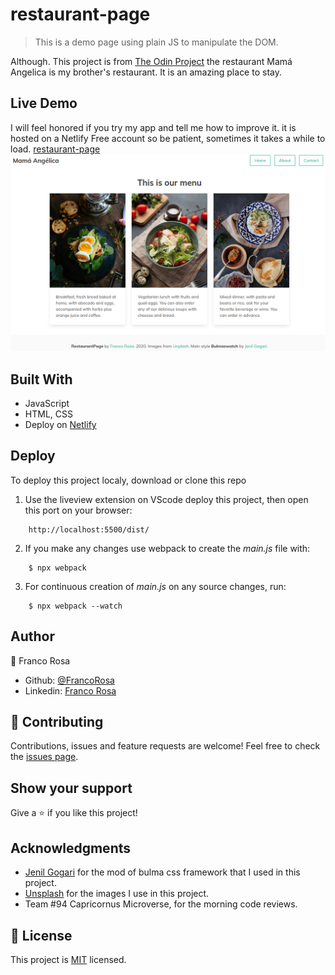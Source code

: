 # restaurant-page

> This is a demo page using plain JS to manipulate the DOM.

Although. This project is from [The Odin Project](https://www.theodinproject.com/courses/javascript/lessons/restaurant-page) the restaurant Mamá Angelica is my brother's restaurant. It is an amazing place to stay.


## Live Demo
I will feel honored if you try my app and tell me how to improve it.
it is hosted on a Netlify Free account so be patient, sometimes it takes a while to load.
[restaurant-page](https://mama-angelica.netlify.com)
![mama-angelica](./src/images/screenshot.png)

## Built With

- JavaScript
- HTML, CSS
- Deploy on [Netlify](https://www.netlify.com)

## Deploy
To deploy this project localy, download or clone this repo
1. Use the liveview extension on VScode deploy this project, then open this port on your browser:
```
    http://localhost:5500/dist/
```
2. If you make any changes use webpack to create the _main.js_ file with:
```
    $ npx webpack
```
3. For continuous creation of _main.js_ on any source changes, run:
```
    $ npx webpack --watch
```


## Author

👤 Franco Rosa

- Github: [@FrancoRosa](https://github.com/FrancoRosa)
- Linkedin: [Franco Rosa](https://www.linkedin.com/in/francoro)

## 🤝 Contributing

Contributions, issues and feature requests are welcome!
Feel free to check the [issues page](issues/).

## Show your support

Give a ⭐️ if you like this project!

## Acknowledgments

- [Jenil Gogari](https://jgog.in) for the mod of bulma css framework that I used in this project.
- [Unsplash](https://unsplash.com) for the images I use in this project.
- Team #94 Capricornus Microverse, for the morning code reviews.

## 📝 License

This project is [MIT](lic.url) licensed.